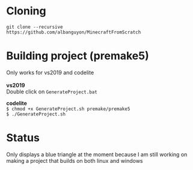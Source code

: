 # Cloning
` git clone --recursive https://github.com/albanguyon/MinecraftFromScratch `

# Building project (premake5)
Only works for vs2019 and codelite\
\
__vs2019__\
Double click on ` GenerateProject.bat `

__codelite__\
`$ chmod +x GenerateProject.sh premake/premake5`\
`$ ./GenerateProject.sh`

# Status
Only displays a blue triangle at the moment because I am still working on making a project that builds on both linux and windows
